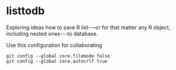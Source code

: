 listtodb
========

Exploring ideas how to save R list---or for that matter any R object,
including nested ones---to database.

Use this configuration for collaborating

    git config --global core.filemode false
    git config --global core.autocrlf true


